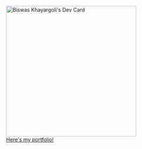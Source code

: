 <a href="https://app.daily.dev/khayargoli"><img src="https://api.daily.dev/devcards/v2/U5jqYMOBByrl57102Chrh.png?type=default&r=qpa" width="356" alt="Biswas Khayargoli's Dev Card"/></a>
<br/>
<a href="https://khayargoli.github.io/portfolio/">Here's my portfolio!</a>
